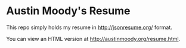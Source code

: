 Austin Moody's Resume
=====================

This repo simply holds my resume in http://jsonresume.org/ format.

You can view an HTML version at http://austinmoody.org/resume.html.
